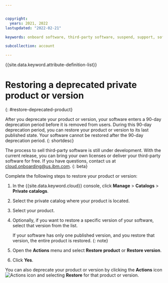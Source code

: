 ```yaml
---


copyright:
  years: 2021, 2022
lastupdated: "2022-02-21"

keywords: onboard software, third-party software, suspend, support, software, sellers, catalog, Partner Center - Sell, remove, delete, deprecate, restore, private catalog, catalogs

subcollection: account

---
```


{{site.data.keyword.attribute-definition-list}}


# Restoring a deprecated private product or version
{: #restore-deprecated-product}

After you deprecate your product or version, your software enters a 90-day deprecation period before it is removed from users. During this 90-day deprecation period, you can restore your product or version to its last published state. Your software cannot be restored after the 90-day deprecation period. 
{: shortdesc}

The process to sell third-party software is still under development. With the current release, you can bring your own licenses or deliver your third-party software for free. If you have questions, contact us at cloud.onboarding@us.ibm.com.
{: beta}

Complete the following steps to restore your product or version: 

1. In the {{site.data.keyword.cloud}} console, click **Manage** > **Catalogs** > **Private catalogs**.
1. Select the private catalog where your product is located.
1. Select your product. 
1. Optionally, if you want to restore a specific version of your software, select that version from the list.
   
   If your software has only one published version, and you restore that version, the entire product is restored. 
   {: note}

1. Open the **Actions** menu and select **Restore product** or **Restore version**. 
1. Click **Yes**.

You can also deprecate your product or version by clicking the **Actions** icon ![Actions icon](../icons/actions-icon-vertical.svg "Actions") and selecting **Restore** for that product or version. 
